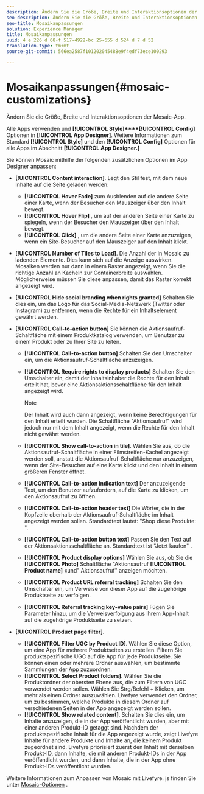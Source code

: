 ```yaml
---
description: Ändern Sie die Größe, Breite und Interaktionsoptionen der Mosaic-App.
seo-description: Ändern Sie die Größe, Breite und Interaktionsoptionen der Mosaic-App.
seo-title: Mosaikanpassungen
solution: Experience Manager
title: Mosaikanpassungen
uuid: 4 e 226 d 68-f 517-4922-bc 25-655 d 524 d 7 d 52
translation-type: tm+mt
source-git-commit: 566ea2587f101202045488e9f4edf73ece100293

---
```



# Mosaikanpassungen{#mosaic-customizations}

Ändern Sie die Größe, Breite und Interaktionsoptionen der Mosaic-App.

Alle Apps verwenden und **[!UICONTROL Style]****[!UICONTROL Config]** Optionen in **[!UICONTROL App Designer]**. Weitere Informationen zum Standard **[!UICONTROL Style]** und den **[!UICONTROL Config]** Optionen für alle Apps im Abschnitt **[!UICONTROL App Designer.]**

Sie können Mosaic mithilfe der folgenden zusätzlichen Optionen im App Designer anpassen:

* **[!UICONTROL Content interaction]**. Legt den Stil fest, mit dem neue Inhalte auf die Seite geladen werden:

   * **[!UICONTROL Hover Fade]** zum Ausblenden auf die andere Seite einer Karte, wenn der Besucher den Mauszeiger über den Inhalt bewegt.
   * **[!UICONTROL Hover Flip]** , um auf der anderen Seite einer Karte zu spiegeln, wenn der Besucher den Mauszeiger über den Inhalt bewegt.
   * **[!UICONTROL Click]** , um die andere Seite einer Karte anzuzeigen, wenn ein Site-Besucher auf den Mauszeiger auf den Inhalt klickt.

* **[!UICONTROL Number of Tiles to Load]**. Die Anzahl der in Mosaic zu ladenden Elemente. Dies kann sich auf die Anzeige auswirken. Mosaiken werden nur dann in einem Raster angezeigt, wenn Sie die richtige Anzahl an Kacheln zur Containerbreite auswählen. Möglicherweise müssen Sie diese anpassen, damit das Raster korrekt angezeigt wird.
* **[!UICONTROL Hide social branding when rights granted]** Schalten Sie dies ein, um das Logo für das Social-Media-Netzwerk (Twitter oder Instagram) zu entfernen, wenn die Rechte für ein Inhaltselement gewährt werden.

* **[!UICONTROL Call-to-action button]** Sie können die Aktionsaufruf-Schaltfläche mit einem Produktkatalog verwenden, um Benutzer zu einem Produkt oder zu Ihrer Site zu leiten.

   * **[!UICONTROL Call-to-action button]** Schalten Sie den Umschalter ein, um die Aktionsaufruf-Schaltfläche anzuzeigen.

   * **[!UICONTROL Require rights to display products]** Schalten Sie den Umschalter ein, damit der Inhaltsinhaber die Rechte für den Inhalt erteilt hat, bevor eine Aktionsaktionsschaltfläche für den Inhalt angezeigt wird.

      >[!NOTE]
      >
      >Der Inhalt wird auch dann angezeigt, wenn keine Berechtigungen für den Inhalt erteilt wurden. Die Schaltfläche "Aktionsaufruf" wird jedoch nur mit dem Inhalt angezeigt, wenn die Rechte für den Inhalt nicht gewährt werden.

   * **[!UICONTROL Show call-to-action in tile]**. Wählen Sie aus, ob die Aktionsaufruf-Schaltfläche in einer Filmstreifen-Kachel angezeigt werden soll, anstatt die Aktionsaufruf-Schaltfläche nur anzuzeigen, wenn der Site-Besucher auf eine Karte klickt und den Inhalt in einem größeren Fenster öffnet.
   * **[!UICONTROL Call-to-action indication text]** Der anzuzeigende Text, um den Benutzer aufzufordern, auf die Karte zu klicken, um den Aktionsaufruf zu öffnen.

   * **[!UICONTROL Call-to-action header text]** Die Wörter, die in der Kopfzeile oberhalb der Aktionsaufruf-Schaltfläche im Inhalt angezeigt werden sollen. Standardtext lautet: "Shop diese Produkte: ".

   * **[!UICONTROL Call-to-action button text]** Passen Sie den Text auf der Aktionsaktionsschaltfläche an. Standardtext ist "Jetzt kaufen" .

   * **[!UICONTROL Product display options]** Wählen Sie aus, ob Sie die **[!UICONTROL Photo]** Schaltfläche "Aktionsaufruf **[!UICONTROL Product name]** «und" Aktionsaufruf" anzeigen möchten.

   * **[!UICONTROL Product URL referral tracking]** Schalten Sie den Umschalter ein, um Verweise von dieser App auf die zugehörige Produktseite zu verfolgen.

   * **[!UICONTROL Referral tracking key-value pairs]** Fügen Sie Parameter hinzu, um die Verweisverfolgung aus Ihrem App-Inhalt auf die zugehörige Produktseite zu setzen.

* **[!UICONTROL Product page filter]**.

   * **[!UICONTROL Filter UGC by Product ID]**. Wählen Sie diese Option, um eine App für mehrere Produktseiten zu erstellen. Filtern Sie produktspezifische UGC auf die App für jede Produktseite. Sie können einen oder mehrere Ordner auswählen, um bestimmte Sammlungen der App zuzuordnen.
   * **[!UICONTROL Select Product folders]**. Wählen Sie die Produktordner der obersten Ebene aus, die zum Filtern von UGC verwendet werden sollen. Wählen Sie Strg/Befehl + Klicken, um mehr als einen Ordner auszuwählen. Livefyre verwendet den Ordner, um zu bestimmen, welche Produkte in diesem Ordner auf verschiedenen Seiten in der App angezeigt werden sollen.
   * **[!UICONTROL Show related content]**. Schalten Sie dies ein, um Inhalte anzuzeigen, die in der App veröffentlicht wurden, aber mit einer anderen Produkt-ID getaggt sind. Nachdem der produktspezifische Inhalt für die App angezeigt wurde, zeigt Livefyre Inhalte für andere Produkte und Inhalte an, die keinem Produkt zugeordnet sind. Livefyre priorisiert zuerst den Inhalt mit derselben Produkt-ID, dann Inhalte, die mit anderen Produkt-IDs in der App veröffentlicht wurden, und dann Inhalte, die in der App ohne Produkt-IDs veröffentlicht wurden.

Weitere Informationen zum Anpassen von Mosaic mit Livefyre. js finden Sie unter [Mosaic-Optionen](/help/implementation/c-getting-started/c-implementation-process/c-using-livefyre.js-to-create-customize-and-use-apps-on-your-site.md) .
